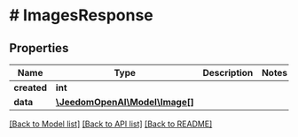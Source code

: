 # # ImagesResponse

## Properties

Name | Type | Description | Notes
------------ | ------------- | ------------- | -------------
**created** | **int** |  |
**data** | [**\JeedomOpenAI\Model\Image[]**](Image.md) |  |

[[Back to Model list]](../../README.md#models) [[Back to API list]](../../README.md#endpoints) [[Back to README]](../../README.md)
